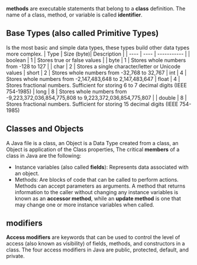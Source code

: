 __methods__ are executable statements that belong to a __class__ definition.
The name of a class, method, or variable is called __identifier__.

## Base Types (also called __Primitive Types__)
Is the most basic and simple data types, these types build other data types more complex.
| Type | Size (byte)| Description |
| ---- | ---- | ----------- |
| boolean | 1 | Stores true or false values | 
| byte | 1 | Stores whole numbers from -128 to 127 |
| char | 2 | Stores a single character/letter or Unicode values
| short | 2 | Stores whole numbers from -32,768 to 32,767
| int | 4 | Stores whole numbers from -2,147,483,648 to 2,147,483,647
| float | 4 | Stores fractional numbers. Sufficient for storing 6 to 7 decimal digits (IEEE 754-1985)
| long | 8 | Stores whole numbers from -9,223,372,036,854,775,808 to 9,223,372,036,854,775,807 |
| double | 8 | Stores fractional numbers. Sufficient for storing 15 decimal digits (IEEE 754-1985)

## Classes and Objects
A Java file is a class, an Object is a Data Type created from a class, an Object is application of the Class properties, The critical __members__ of a class in Java are the following:
- Instance variables (also called __fields__): Represents data associated with an object.
- Methods: Are blocks of code that can be called to perform actions. Methods can accept parameters as arguments. A method that returns information to the caller without changing any
instance variables is known as an __accessor method__, while an __update method__
is one that may change one or more instance variables when called.

## modifiers
__Access modifiers__ are keywords that can be used to control the level of access (also known as visibility) of fields, methods, and constructors in a class. The four access modifiers in Java are public, protected, default, and private.


